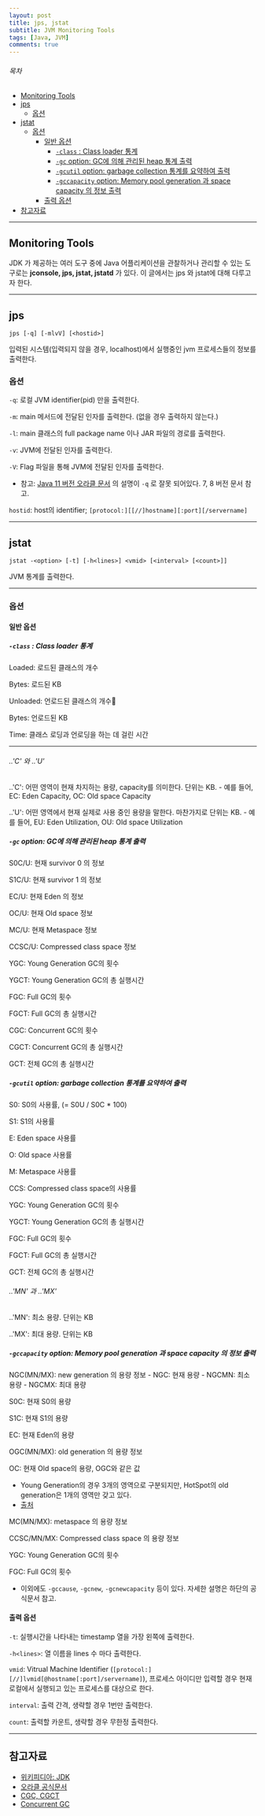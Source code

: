 ```yaml
---
layout: post
title: jps, jstat
subtitle: JVM Monitoring Tools
tags: [Java, JVM]
comments: true
---
```


###### 목차
* [Monitoring Tools](#monitoring-tools)
* [jps](#jps)
	* [옵션](#옵션)
* [jstat](#jstat)
	* [옵션](#옵션-1)
		* [일반 옵션](#일반-옵션)
			* [`-class` : Class loader 통계](#-class--class-loader-통계)
			* [`-gc` option: GC에 의해 관리된 heap 통계 출력](#-gc-option-gc에-의해-관리된-heap-통계-출력)
			* [`-gcutil` option: garbage collection 통계를 요약하여 출력](#-gcutil-option-garbage-collection-통계를-요약하여-출력)
			* [`-gccapacity` option: Memory pool generation 과 space capacity 의 정보 출력](#-gccapacity-option-memory-pool-generation-과-space-capacity-의-정보-출력)
		* [출력 옵션](#출력-옵션)
* [참고자료](#참고자료)

---

## Monitoring Tools

JDK 가 제공하는 여러 도구 중에 Java 어플리케이션을 관찰하거나 관리할 수 있는 도구로는 **jconsole, jps, jstat, jstatd** 가 있다. 이 글에서는 jps 와 jstat에 대해 다루고자 한다.

---

## jps

`jps [-q] [-mlvV] [<hostid>]`

입력된 시스템(입력되지 않을 경우, localhost)에서 실행중인 jvm 프로세스들의 정보를 출력한다.

### 옵션
`-q`: 로컬 JVM identifier(pid) 만을 출력한다.  

`-m`: main 메서드에 전달된 인자를 출력한다. (없을 경우 출력하지 않는다.)  

`-l`: main 클래스의 full package name 이나 JAR 파일의 경로를 출력한다.  

`-v`: JVM에 전달된 인자를 출력한다.  

`-V`: Flag 파일을 통해 JVM에 전달된 인자를 출력한다.   
- 참고: [Java 11 버전 오라클 문서](https://docs.oracle.com/en/java/javase/11/tools/jps.html#GUID-6EB65B96-F9DD-4356-B825-6146E9EEC81E) 의 설명이 `-q` 로 잘못 되어있다. 7, 8 버전 문서 참고.

`hostid`: host의 identifier; `[protocol:][[//]hostname][:port][/servername]`  

---

## jstat

`jstat -<option> [-t] [-h<lines>] <vmid> [<interval> [<count>]]`

JVM 통계를 출력한다.

---

### 옵션

#### 일반 옵션

##### `-class` : Class loader 통계

Loaded: 로드된 클래스의 개수

Bytes: 로드된 KB

Unloaded: 언로드된 클래스의 개수

Bytes: 언로드된 KB

Time: 클래스 로딩과 언로딩을 하는 데 걸린 시간

---

###### ..'C' 와 ..'U'

..'C': 어떤 영역이 현재 차지하는 용량, capacity를 의미한다. 단위는 KB.
    - 예를 들어, EC: Eden Capacity, OC: Old space Capacity

..'U': 어떤 영역에서 현재 실제로 사용 중인 용량을 말한다. 마찬가지로 단위는 KB.
    - 예를 들어, EU: Eden Utilization, OU: Old space Utilization

##### `-gc` option: GC에 의해 관리된 heap 통계 출력

S0C/U: 현재 survivor 0 의 정보

S1C/U: 현재 survivor 1 의 정보

EC/U: 현재 Eden 의 정보

OC/U: 현재 Old space 정보

MC/U: 현재 Metaspace 정보

CCSC/U: Compressed class space 정보

YGC: Young Generation GC의 횟수

YGCT: Young Generation GC의 총 실행시간

FGC: Full GC의 횟수

FGCT: Full GC의 총 실행시간

CGC: Concurrent GC의 횟수

CGCT: Concurrent GC의 총 실행시간

GCT: 전체 GC의 총 실행시간 

##### `-gcutil` option: garbage collection 통계를 요약하여 출력
S0: S0의 사용률, (= S0U / S0C * 100)

S1: S1의 사용률

E: Eden space 사용률

O: Old space 사용률

M: Metaspace 사용률

CCS: Compressed class space의 사용률

YGC: Young Generation GC의 횟수

YGCT: Young Generation GC의 총 실행시간

FGC: Full GC의 횟수

FGCT: Full GC의 총 실행시간

GCT: 전체 GC의 총 실행시간 

###### ..'MN' 과 ..'MX'
..'MN': 최소 용량. 단위는 KB

..'MX': 최대 용량. 단위는 KB

##### `-gccapacity` option: Memory pool generation 과 space capacity 의 정보 출력

NGC(MN/MX): new generation 의 용량 정보
    - NGC: 현재 용량
    - NGCMN: 최소 용량
    - NGCMX: 최대 용량

S0C: 현재 S0의 용량

S1C: 현재 S1의 용량

EC: 현재 Eden의 용량

OGC(MN/MX): old generation 의 용량 정보

OC: 현재 Old space의 용량, OGC와 같은 값 
- Young Generation의 경우 3개의 영역으로 구분되지만, HotSpot의 old generation은 1개의 영역만 갖고 있다.
- [출처](https://stackoverflow.com/questions/11253285/jstat-difference-between-ogc-oc-pgc-pc)

MC(MN/MX): metaspace 의 용량 정보

CCSC/MN/MX: Compressed class space 의 용량 정보

YGC: Young Generation GC의 횟수

FGC: Full GC의 횟수

- 이외에도 `-gccause`, `-gcnew`, `-gcnewcapacity` 등이 있다. 자세한 설명은 하단의 공식문서 참고.

#### 출력 옵션

`-t`: 실행시간을 나타내는 timestamp 열을 가장 왼쪽에 출력한다.  

`-h<lines>`: 열 이름을 lines 수 마다 출력한다.  

`vmid`: Vitrual Machine Identifier (`[protocol:][//]lvmid[@hostname[:port]/servername]`), 프로세스 아이디만 입력할 경우 현재 로컬에서 실행되고 있는 프로세스를 대상으로 한다.  

`interval`: 출력 간격, 생략할 경우 1번만 출력한다.  

`count`: 출력할 카운트, 생략할 경우 무한정 출력한다. 

---

## 참고자료
- [위키피디아: JDK](https://en.wikipedia.org/wiki/Java_Development_Kit)
- [오라클 공식문서](https://docs.oracle.com/en/java/javase/11/tools/monitoring-tools-and-commands.html)
- [CGC, CGCT](https://bugs.java.com/bugdatabase/view_bug.do?bug_id=8196862)
- [Concurrent GC](https://docs.microsoft.com/en-us/dotnet/standard/garbage-collection/background-gc#:~:text=Concurrent%20garbage%20collection%20enables%20interactive,a%20garbage%20collection%20is%20occurring.)
